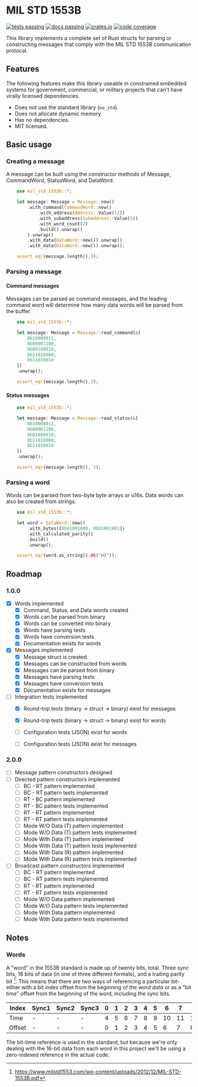 # MIL STD 1553B

[![tests passing](https://github.com/mjhouse/mil_std_1553b/actions/workflows/testing.yaml/badge.svg)](https://github.com/mjhouse/mil_std_1553b/actions)
[![docs passing](https://github.com/mjhouse/mil_std_1553b/actions/workflows/documentation.yaml/badge.svg)](https://mjhouse.github.io/mil_std_1553b/)
[![crates.io](https://img.shields.io/crates/v/mil_std_1553b.svg)](https://crates.io/crates/mil_std_1553b)
[![code coverage](https://mjhouse.github.io/mil_std_1553b/)](https://github.com/mjhouse/mil_std_1553b/actions)

This library implements a complete set of Rust structs for parsing or constructing messages that comply with
the MIL STD 1553B communication protocal.

## Features

The following features make this library useable in constrained embedded systems for government, commercial, 
or military projects that can't have virally licensed dependencies.

* Does not use the standard library (`no_std`).
* Does not allocate dynamic memory.
* Has no dependencies.
* MIT licensed.

## Basic usage

### Creating a message

A message can be built using the constructor methods of Message, CommandWord, 
StatusWord, and DataWord. 

```rust
    use mil_std_1553b::*;

    let message: Message = Message::new()
        .with_command(CommandWord::new()
            .with_address(Address::Value(12))
            .with_subaddress(SubAddress::Value(5))
            .with_word_count(2)
            .build().unwrap()
        ).unwrap()
        .with_data(DataWord::new()).unwrap()
        .with_data(DataWord::new()).unwrap();

    assert_eq!(message.length(),3);
```

### Parsing a message

#### Command messages

Messages can be parsed as command messages, and the leading command word will determine
how many data words will be parsed from the buffer.

```rust
    use mil_std_1553b::*;

    let message: Message = Message::read_command(&[
        0b10000011, 
        0b00001100, 
        0b00100010, 
        0b11010000, 
        0b11010010
    ])
    .unwrap();

    assert_eq!(message.length(),2);
```

#### Status messages

```rust
    use mil_std_1553b::*;

    let message: Message = Message::read_status(&[
        0b10000011, 
        0b00001100, 
        0b01000010, 
        0b11010000, 
        0b11010010
    ])
    .unwrap();

    assert_eq!(message.length(), 2);
```

### Parsing a word

Words can be parsed from two-byte byte arrays or u16s. Data words can also be created 
from strings.

```rust
    use mil_std_1553b::*;

    let word = DataWord::new()
        .with_bytes([0b01001000, 0b01001001])
        .with_calculated_parity()
        .build()
        .unwrap();

    assert_eq!(word.as_string(),Ok("HI"));
```

## Roadmap

### 1.0.0

- [x] Words implemented
    - [x] Command, Status, and Data words created
    - [x] Words can be parsed from binary
    - [x] Words can be converted into binary
    - [x] Words have parsing tests
    - [x] Words have conversion tests
    - [x] Documentation exists for words
- [x] Messages implemented
    - [x] Message struct is created
    - [x] Messages can be constructed from words
    - [x] Messages can be parsed from binary
    - [x] Messages have parsing tests
    - [x] Messages have conversion tests
    - [x] Documentation exists for messages
- [ ] Integration tests implemented
    - [x] Round-trip tests (binary -> struct -> binary) exist for messages
    - [x] Round-trip tests (binary -> struct -> binary) exist for words
    - [ ] Configuration tests (JSON) exist for words
    - [ ] Configuration tests (JSON) exist for messages


### 2.0.0

- [ ] Message pattern constructors designed
- [ ] Directed pattern constructors implemented
    - [ ] BC - RT pattern implemented
    - [ ] BC - RT pattern tests implemented
    - [ ] RT - BC pattern implemented
    - [ ] RT - BC pattern tests implemented
    - [ ] RT - RT pattern implemented
    - [ ] RT - RT pattern tests implemented
    - [ ] Mode W/O Data (T) pattern implemented
    - [ ] Mode W/O Data (T) pattern tests implemented
    - [ ] Mode With Data (T) pattern implemented
    - [ ] Mode With Data (T) pattern tests implemented
    - [ ] Mode With Data (R) pattern implemented
    - [ ] Mode With Data (R) pattern tests implemented
- [ ] Broadcast pattern constructors implemented
    - [ ] BC - RT pattern implemented
    - [ ] BC - RT pattern tests implemented
    - [ ] RT - RT pattern implemented
    - [ ] RT - RT pattern tests implemented
    - [ ] Mode W/O Data pattern implemented
    - [ ] Mode W/O Data pattern tests implemented
    - [ ] Mode With Data pattern implemented
    - [ ] Mode With Data pattern tests implemented

## Notes

### Words

A "word" in the 1553B standard is made up of twenty bits, total. Three sync bits, 16 bits of data (in one of 
three different formats), and a trailing parity bit [^1]. This means that there are two ways of referencing a particular 
bit- either with a bit index offset from the beginning of the *word data* or as a "bit time" offset from the beginning 
of the word, including the sync bits.

| Index  | Sync1 | Sync2 | Sync3 |  0 |  1 |  2 |  3 |  4 |  5 |  6 |  7 |  8 |  9 | 10 | 11 | 12 | 13 | 14 | 15 | Parity |
|--------|---    |---    |---    |----|----|----|----|----|----|----|----|----|----|----|----|----|----|----|----|---     |
| Time   | -     | -     | -     |  4 |  5 |  6 |  7 |  8 |  9 | 10 | 11 | 12 | 13 | 14 | 15 | 16 | 17 | 18 | 19 | -      |
| Offset | -     | -     | -     |  0 |  1 |  2 |  3 |  4 |  5 |  6 |  7 |  8 |  9 | 10 | 11 | 12 | 13 | 14 | 15 | -      |

The bit-time reference is used in the standard, but because we're only dealing with the 16-bit data from each word in this 
project we'll be using a zero-indexed reference in the actual code.

[^1]: <https://www.milstd1553.com/wp-content/uploads/2012/12/MIL-STD-1553B.pdf>